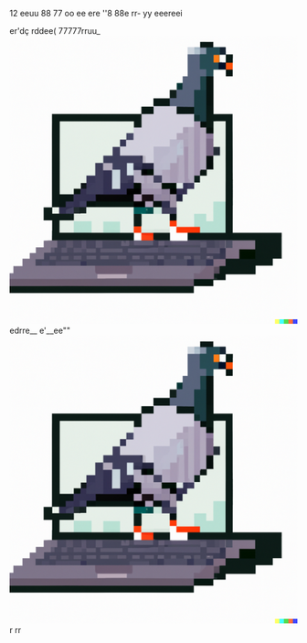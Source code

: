 
12
eeuu
88
77
oo
ee
ere
''8
88e
rr-
yy
eeereei

er'dç
rddee(
77777rruu_ ![pigeon](https://raw.githubusercontent.com/Fralacticus/articles_md/main/Article_teintes_rouges_degats/assets/pigeon2.png)
edrre__
e'__ee""
![pigeon](assets/pigeon2.png "coucou") 
r
rr
